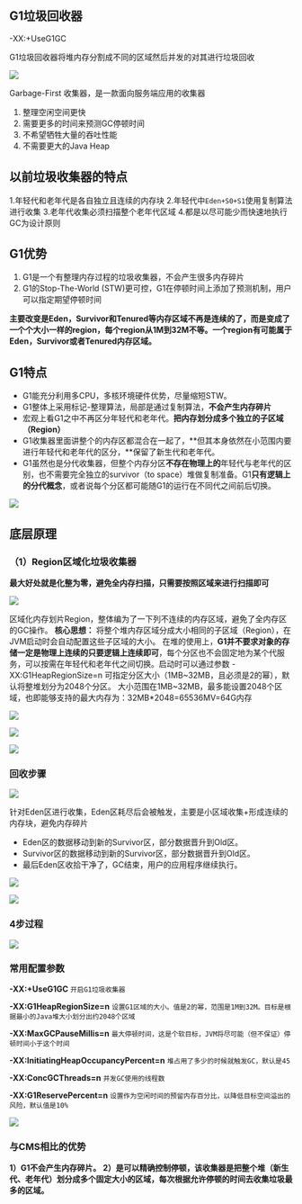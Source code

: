 ## G1垃圾回收器

-XX:+UseG1GC

G1垃圾回收器将堆内存分割成不同的区域然后并发的对其进行垃圾回收

![](https://youpaiyun.zongqilive.cn/image/20200425151557.png)



Garbage-First 收集器，是一款面向服务端应用的收集器

1. 整理空闲空间更快
2. 需要更多的时间来预测GC停顿时间
3. 不希望牺牲大量的吞吐性能
4. 不需要更大的Java Heap



## 以前垃圾收集器的特点

1.年轻代和老年代是各自独立且连续的内存块
2.年轻代中`Eden+S0+S1`使用复制算法进行收集
3.老年代收集必须扫描整个老年代区域
4.都是以尽可能少而快速地执行GC为设计原则



## G1优势

1. G1是一个有整理内存过程的垃圾收集器，不会产生很多内存碎片
2. G1的Stop-The-World (STW)更可控，G1在停顿时间上添加了预测机制，用户可以指定期望停顿时间



**主要改变是Eden，Survivor和Tenured等内存区域不再是连续的了，而是变成了一个个大小一样的region，每个region从1M到32M不等。一个region有可能属于Eden，Survivor或者Tenured内存区域。**



## G1特点

- G1能充分利用多CPU，多核环境硬件优势，尽量缩短STW。
- G1整体上采用标记-整理算法，局部是通过复制算法，**不会产生内存碎片**
- 宏观上看G1之中不再区分年轻代和老年代。**把内存划分成多个独立的子区域（Region）**
- G1收集器里面讲整个的内存区都混合在一起了，**但其本身依然在小范围内要进行年轻代和老年代的区分，**保留了新生代和老年代。
- G1虽然也是分代收集器，但整个内存分区**不存在物理上的**年轻代与老年代的区别，也不需要完全独立的survivor（to space）堆做复制准备。G1**只有逻辑上的分代概念**，或者说每个分区都可能随G1的运行在不同代之间前后切换。

![](https://youpaiyun.zongqilive.cn/image/20200425151855.png)



## 底层原理

### （1）Region区域化垃圾收集器

**最大好处就是化整为零，避免全内存扫描，只需要按照区域来进行扫描即可**

![](https://youpaiyun.zongqilive.cn/image/20200425153537.png)

区域化内存划片Region，整体编为了一下列不连续的内存区域，避免了全内存区的GC操作。
**核心思想：** 将整个堆内存区域分成大小相同的子区域（Region），在JVM启动时会自动配置这些子区域的大小。
在堆的使用上，**G1并不要求对象的存储一定是物理上连续的只要逻辑上连续即可**，每个分区也不会固定地为某个代服务，可以按需在年轻代和老年代之间切换。启动时可以通过参数 -XX:G1HeapRegionSize=n 可指定分区大小（1MB~32MB，且必须是2的幂），默认将整堆划分为2048个分区。
大小范围在1MB~32MB，最多能设置2048个区域，也即能够支持的最大内存为：32MB*2048=65536MV=64G内存

![](https://youpaiyun.zongqilive.cn/image/20200425153557.png)

![](https://youpaiyun.zongqilive.cn/image/20200425153635.png)

![](https://youpaiyun.zongqilive.cn/image/20200425153644.png)





### 回收步骤

![](https://youpaiyun.zongqilive.cn/image/20200425153702.png)

针对Eden区进行收集，Eden区耗尽后会被触发，主要是小区域收集+形成连续的内存块，避免内存碎片

- Eden区的数据移动到新的Survivor区，部分数据晋升到Old区。
- Survivor区的数据移动到新的Survivor区，部分数据晋升到Old区。
- 最后Eden区收拾干净了，GC结束，用户的应用程序继续执行。

![](https://youpaiyun.zongqilive.cn/image/20200425153804.png)

![](https://youpaiyun.zongqilive.cn/image/20200425153812.png)

### 4步过程

![](https://youpaiyun.zongqilive.cn/image/20200425153840.png)

### 常用配置参数

**-XX:+UseG1GC**
`开启G1垃圾收集器`

**-XX:G1HeapRegionSize=n**
`设置G1区域的大小。值是2的幂，范围是1M到32M。目标是根据最小的Java堆大小划分出约2048个区域`

**-XX:MaxGCPauseMillis=n**
`最大停顿时间，这是个软目标，JVM将尽可能（但不保证）停顿时间小于这个时间`

**-XX:InitiatingHeapOccupancyPercent=n**
`堆占用了多少的时候就触发GC，默认是45`

**-XX:ConcGCThreads=n**
`并发GC使用的线程数`

**-XX:G1ReservePercent=n**
`设置作为空闲时间的预留内存百分比，以降低目标空间溢出的风险，默认值是10%`

![](https://youpaiyun.zongqilive.cn/image/20200425154019.png)



### 与CMS相比的优势

**1）G1不会产生内存碎片。**
**2）是可以精确控制停顿，该收集器是把整个堆（新生代、老年代）划分成多个固定大小的区域，每次根据允许停顿的时间去收集垃圾最多的区域。**

























































